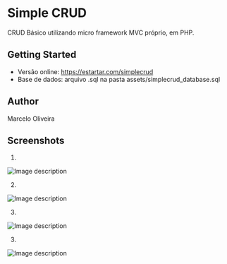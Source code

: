 # Simple CRUD

CRUD Básico utilizando micro framework MVC próprio, em PHP.

## Getting Started

- Versão online: https://estartar.com/simplecrud
- Base de dados: arquivo .sql na pasta assets/simplecrud_database.sql

## Author

Marcelo Oliveira

## Screenshots

01. 
![Image description](https://estartar.com/simplecrud/assets/images/screen/03.png)

02. 
![Image description](https://estartar.com/simplecrud/assets/images/screen/01.png)

03. 
![Image description](https://estartar.com/simplecrud/assets/images/screen/02.png)

03. 
![Image description](https://estartar.com/simplecrud/assets/images/screen/04.png)


